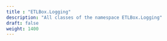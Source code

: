 ```yaml
---
title : "ETLBox.Logging"
description: "All classes of the namespace ETLBox.Logging"
draft: false
weight: 1400
---
```

